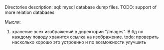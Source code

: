 

Directories description:
    sql: mysql database dump files. TODO: support of more relation databases



Мысли:
1. хранение всех изображений в директории "/images". В бд по каждому поводу хранится ссылка на изображение.
todo: проверить насколько хорошо это устроенно и по возможности улучшить